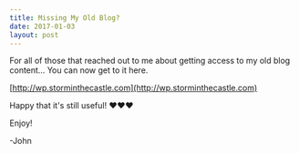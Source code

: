 ```yaml
---
title: Missing My Old Blog?
date: 2017-01-03
layout: post
---
```


For all of those that reached out to me about getting access to my old blog content…   You can now get to it here.

[http://wp.storminthecastle.com](http://wp.storminthecastle.com)

Happy that it's still useful!​ ​:heart:​​:heart:​​:heart:​

Enjoy!

-John